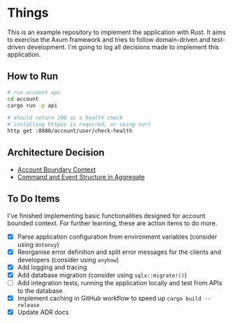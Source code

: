 # Things

This is an example repository to implement the application with Rust. It aims to exercise the Axum framework and tries to follow domain-driven and test-driven development. I'm going to log all decisions made to implement this application.

## How to Run

```bash
# run account api
cd account
cargo run -p api

# should return 200 as a health check
# installing httpie is required, or using curl
http get :8080/account/user/check-health
```

## Architecture Decision

- [Account Boundary Context](https://github.com/PeppyDays/things/wiki/Account-Boundary-Context)
- [Command and Event Structure in Aggregate](https://github.com/PeppyDays/things/wiki/Command-and-Event-Structure-in-Aggregate)

## To Do Items

I've finished implementing basic functionalities designed for account bounded context. For further learning, these are action items to do more.

- [x] Parse application configuration from environment variables (consider using `dotenvy`)
- [x] Reorganise error definition and split error messages for the clients and developers (consider using `anyhow`)
- [x] Add logging and tracing
- [x] Add database migration (consider using `sqlx::migrate!()`)
- [ ] Add integration tests, running the application locally and test from APIs to the database
- [x] Implement caching in GitHub workflow to speed up `cargo build --release`
- [x] Update ADR docs
